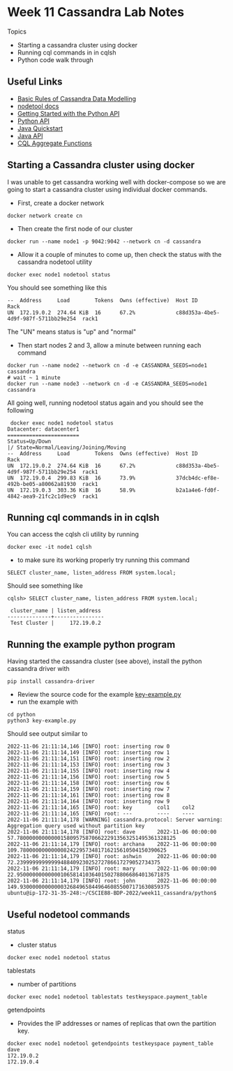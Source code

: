 # Week 11 Cassandra Lab Notes

Topics
- Starting a cassandra cluster using docker
- Running cql commands in in cqlsh
- Python code walk through

## Useful Links

- [Basic Rules of Cassandra Data Modelling](https://www.datastax.com/blog/basic-rules-cassandra-data-modeling)
- [nodetool docs](https://docs.datastax.com/en/archived/cassandra/3.0/cassandra/tools/toolsNodetool.html)
- [Getting Started with the Python API](https://docs.datastax.com/en/developer/python-driver/3.25/getting_started/)
- [Python API](https://docs.datastax.com/en/developer/python-driver/3.25/api/)
- [Java Quickstart](https://docs.datastax.com/en/developer/java-driver/4.3/manual/core/)
- [Java API](https://docs.datastax.com/en/developer/java-driver/4.3/)
- [CQL Aggregate Functions](https://docs.datastax.com/en/dse/6.0/cql/cql/cql_reference/cqlAggregates.html)

## Starting a Cassandra cluster using docker
I was unable to get cassandra working well with docker-compose so we are going to start a cassandra cluster using individual docker commands. 
- First, create a docker network
```
docker network create cn
```
- Then create the first node of our cluster
```
docker run --name node1 -p 9042:9042 --network cn -d cassandra
```
- Allow it a couple of minutes to come up, then check the status with the cassandra nodetool utility
```
docker exec node1 nodetool status
```
You should see something like this
```
--  Address     Load        Tokens  Owns (effective)  Host ID                               Rack 
UN  172.19.0.2  274.64 KiB  16      67.2%             c88d353a-4be5-4d9f-987f-5711bb29e254  rack1
```
The "UN" means status is "up" and "normal"
- Then start nodes 2 and 3, allow a minute between running each command
```
docker run --name node2 --network cn -d -e CASSANDRA_SEEDS=node1 cassandra
# wait ~ 1 minute
docker run --name node3 --network cn -d -e CASSANDRA_SEEDS=node1 cassandra
```
All going well, running nodetool status again and you should see the following
```
 docker exec node1 nodetool status
Datacenter: datacenter1
=======================
Status=Up/Down
|/ State=Normal/Leaving/Joining/Moving
--  Address     Load        Tokens  Owns (effective)  Host ID                               Rack 
UN  172.19.0.2  274.64 KiB  16      67.2%             c88d353a-4be5-4d9f-987f-5711bb29e254  rack1
UN  172.19.0.4  299.83 KiB  16      73.9%             37dcb4dc-ef8e-492b-be05-a80062a81930  rack1
UN  172.19.0.3  303.36 KiB  16      58.9%             b2a1a4e6-fd0f-4842-aea9-21fc2c1d9ec9  rack1
```

## Running cql commands in in cqlsh
You can access the cqlsh cli utility by running 
```
docker exec -it node1 cqlsh
```
- to make sure its working properly try running this command
```
SELECT cluster_name, listen_address FROM system.local;
```
Should see something like 
```
cqlsh> SELECT cluster_name, listen_address FROM system.local;

 cluster_name | listen_address
--------------+----------------
 Test Cluster |     172.19.0.2
```

## Running the example python program
Having started the cassandra cluster (see above), install the python cassandra driver with 
```
pip install cassandra-driver
```
- Review the source code for the example [key-example.py](python/key-example.py)
- run the example with 
```
cd python
python3 key-example.py
```
Should see output similar to 
```
2022-11-06 21:11:14,146 [INFO] root: inserting row 0
2022-11-06 21:11:14,149 [INFO] root: inserting row 1
2022-11-06 21:11:14,151 [INFO] root: inserting row 2
2022-11-06 21:11:14,153 [INFO] root: inserting row 3
2022-11-06 21:11:14,155 [INFO] root: inserting row 4
2022-11-06 21:11:14,156 [INFO] root: inserting row 5
2022-11-06 21:11:14,158 [INFO] root: inserting row 6
2022-11-06 21:11:14,159 [INFO] root: inserting row 7
2022-11-06 21:11:14,161 [INFO] root: inserting row 8
2022-11-06 21:11:14,164 [INFO] root: inserting row 9
2022-11-06 21:11:14,165 [INFO] root: key        col1    col2
2022-11-06 21:11:14,165 [INFO] root: ---        ----    ----
2022-11-06 21:11:14,178 [WARNING] cassandra.protocol: Server warning: Aggregation query used without partition key
2022-11-06 21:11:14,178 [INFO] root: dave       2022-11-06 00:00:00     57.780000000000001580957587066222913563251495361328125
2022-11-06 21:11:14,179 [INFO] root: archana    2022-11-06 00:00:00     109.78000000000000824229573481716215610504150390625
2022-11-06 21:11:14,179 [INFO] root: ashwin     2022-11-06 00:00:00     72.2399999999999948840923025272786617279052734375
2022-11-06 21:11:14,179 [INFO] root: mary       2022-11-06 00:00:00     22.9500000000000010658141036401502788066864013671875
2022-11-06 21:11:14,179 [INFO] root: john       2022-11-06 00:00:00     149.930000000000003268496584496460855007171630859375
ubuntu@ip-172-31-35-248:~/CSCIE88-BDP-2022/week11_cassandra/python$ 
```


## Useful nodetool commands

status
- cluster status
```
docker exec node1 nodetool status
```

tablestats
- number of partitions
```
docker exec node1 nodetool tablestats testkeyspace.payment_table

```
getendpoints
- Provides the IP addresses or names of replicas that own the partition key.
```
docker exec node1 nodetool getendpoints testkeyspace payment_table dave
172.19.0.2
172.19.0.4
```

